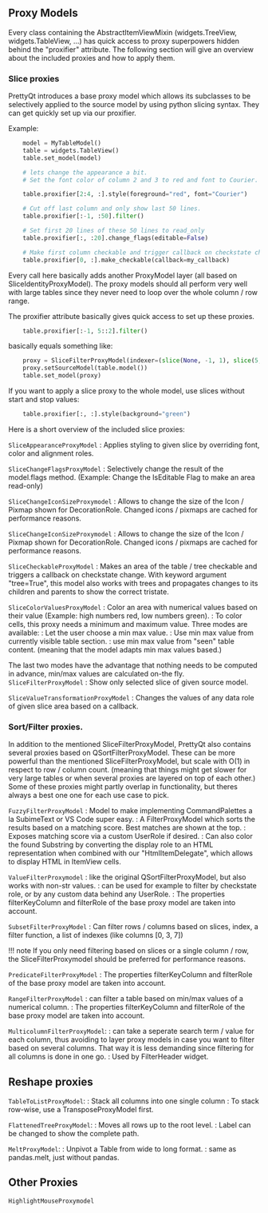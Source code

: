 ## Proxy Models

Every class containing the AbstractItemViewMixin (widgets.TreeView, widgets.TableView, ...)
has quick access to proxy superpowers hidden behind the "proxifier" attribute.
The following section will give an overview about the included proxies and how to apply them.


### Slice proxies

PrettyQt introduces a base proxy model which allows its subclasses to be selectively applied to
the source model by using python slicing syntax.
They can get quickly set up via our proxifier.


Example:

``` py
    model = MyTableModel()
    table = widgets.TableView()
    table.set_model(model)

    # lets change the appearance a bit.
    # Set the font color of column 2 and 3 to red and font to Courier.

    table.proxifier[2:4, :].style(foreground="red", font="Courier")

    # Cut off last column and only show last 50 lines.
    table.proxifier[:-1, :50].filter()

    # Set first 20 lines of these 50 lines to read_only
    table.proxifier[:, :20].change_flags(editable=False)

    # Make first column checkable and trigger callback on checkstate change.
    table.proxifier[0, :].make_checkable(callback=my_callback)
```

Every call here basically adds another ProxyModel layer (all based on SliceIdentityProxyModel).
The proxy models should all perform very well with large tables since they never need to loop over the whole column / row range.

The proxifier attribute basically gives quick access to set up these proxies.

``` py
    table.proxifier[:-1, 5::2].filter()
```
basically equals something like:

``` py
    proxy = SliceFilterProxyModel(indexer=(slice(None, -1, 1), slice(5, None, 2)))
    proxy.setSourceModel(table.model())
    table.set_model(proxy)
```

If you want to apply a slice proxy to the whole model, use slices without start and stop values:

``` py
    table.proxifier[:, :].style(background="green")
```

Here is a short overview of the included slice proxies:


`SliceAppearanceProxyModel`
: Applies styling to given slice by overriding font, color and alignment roles.

`SliceChangeFlagsProxyModel`
: Selectively change the result of the model.flags method. (Example: Change the IsEditable Flag to make an area read-only)

`SliceChangeIconSizeProxymodel`
: Allows to change the size of the Icon / Pixmap shown for DecorationRole.
Changed icons / pixmaps are cached for performance reasons.

`SliceChangeIconSizeProxymodel`
: Allows to change the size of the Icon / Pixmap shown for DecorationRole.
Changed icons / pixmaps are cached for performance reasons.

`SliceCheckableProxyModel`
: Makes an area of the table / tree checkable and triggers a callback on checkstate change.
  With keyword argument "tree=True", this model also works with trees and propagates changes to its children and parents
  to show the correct tristate.

`SliceColorValuesProxyModel`
: Color an area with numerical values based on their value (Example: high numbers red, low numbers green).
: To color cells, this proxy needs a minimum and maximum value. Three modes are available:
: Let the user choose a min max value.
: Use min max value from currently visible table section.
: use min max value from "seen" table content. (meaning that the model adapts min max values based.)

The last two modes have the advantage that nothing needs to be computed in advance, min/max values are calculated on-the fly.
`SliceFilterProxyModel`
: Show only selected slice of given source model.

`SliceValueTransformationProxyModel`
: Changes the values of any data role of given slice area based on a callback.


### Sort/Filter proxies.

In addition to the mentioned SliceFilterProxyModel, PrettyQt also contains
several proxies based on QSortFilterProxyModel. These can be more powerful
than the mentioned SliceFilterProxyModel, but scale with O(1) in respect to row / column count. (meaning that things might get slower for very large tables or when several proxies are layered on top of each other.)
Some of these proxies might partly overlap in functionality, but theres always a best one one for each use case to pick.


`FuzzyFilterProxyModel`
  : Model to make implementing CommandPalettes a la SubimeText or VS Code super easy.
  : A FilterProxyModel which sorts the results based on a matching score. Best matches are shown at the top.
  : Exposes matching score via a custom UserRole if desired.
  : Can also color the found Substring by converting the display role to an HTML representation when combined with our "HtmlItemDelegate", which allows to display HTML in ItemView cells.


`ValueFilterProxymodel`
: like the original QSortFilterProxyModel, but also works with non-str values.
: can be used for example to filter by checkstate role, or by any custom data behind any UserRole.
: The properties filterKeyColumn and filterRole of the base proxy model are taken into account.


`SubsetFilterProxyModel`
: Can filter rows / columns based on slices, index, a filter function, a list of indexes (like columns [0, 3, 7])

!!! note
    If you only need filtering based on slices or a single column / row,
    the SliceFilterProxymodel should be preferred for performance reasons.


`PredicateFilterProxyModel`
: The properties filterKeyColumn and filterRole of the base proxy model are taken into account.


`RangeFilterProxyModel`
: can filter a table based on min/max values of a numerical column.
: The properties filterKeyColumn and filterRole of the base proxy model are taken into account.


`MulticolumnFilterProxyModel`:
: can take a seperate search term / value for each column, thus avoiding to layer proxy models in case you want to filter based on several columns. That way it is less demanding since filtering for all columns is done in one go.
: Used by FilterHeader widget.


## Reshape proxies

`TableToListProxyModel`:
: Stack all columns into one single column
: To stack row-wise, use a TransposeProxyModel first.

`FlattenedTreeProxyModel`:
: Moves all rows up to the root level.
: Label can be changed to show the complete path.

`MeltProxyModel`:
: Unpivot a Table from wide to long format.
: same as pandas.melt, just without pandas.




## Other Proxies


`HighlightMouseProxymodel`
